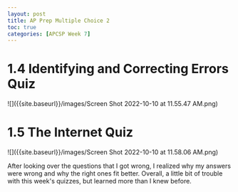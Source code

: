 ```yaml
---
layout: post
title: AP Prep Multiple Choice 2
toc: true
categories: [APCSP Week 7]
---
```

# 1.4 Identifying and Correcting Errors Quiz
![]({{site.baseurl}}/images/Screen Shot 2022-10-10 at 11.55.47 AM.png)

# 1.5 The Internet Quiz
![]({{site.baseurl}}/images/Screen Shot 2022-10-10 at 11.58.06 AM.png)

After looking over the questions that I got wrong, I realized why my answers were wrong and why the right ones fit better. Overall, a little bit of trouble with this week's quizzes, but learned more than I knew before.